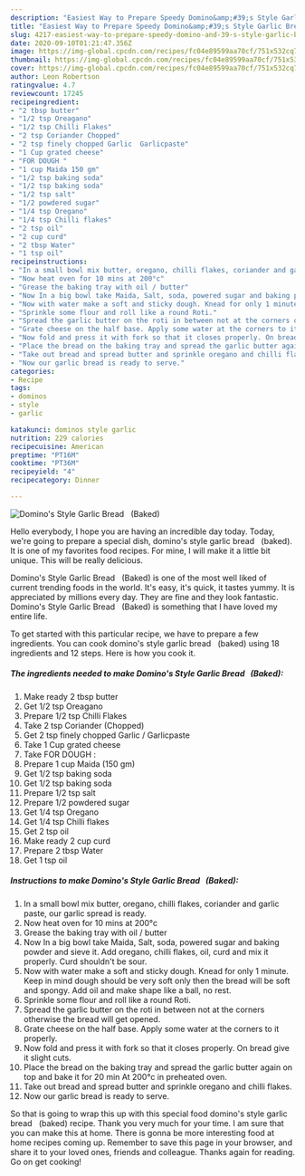 ```yaml
---
description: "Easiest Way to Prepare Speedy Domino&amp;#39;s Style Garlic Bread   (Baked)"
title: "Easiest Way to Prepare Speedy Domino&amp;#39;s Style Garlic Bread   (Baked)"
slug: 4217-easiest-way-to-prepare-speedy-domino-and-39-s-style-garlic-bread-baked
date: 2020-09-10T01:21:47.356Z
image: https://img-global.cpcdn.com/recipes/fc04e89599aa70cf/751x532cq70/dominos-style-garlic-bread-baked-recipe-main-photo.jpg
thumbnail: https://img-global.cpcdn.com/recipes/fc04e89599aa70cf/751x532cq70/dominos-style-garlic-bread-baked-recipe-main-photo.jpg
cover: https://img-global.cpcdn.com/recipes/fc04e89599aa70cf/751x532cq70/dominos-style-garlic-bread-baked-recipe-main-photo.jpg
author: Leon Robertson
ratingvalue: 4.7
reviewcount: 17245
recipeingredient:
- "2 tbsp butter"
- "1/2 tsp Oreagano"
- "1/2 tsp Chilli Flakes"
- "2 tsp Coriander Chopped"
- "2 tsp finely chopped Garlic  Garlicpaste"
- "1 Cup grated cheese"
- "FOR DOUGH "
- "1 cup Maida 150 gm"
- "1/2 tsp baking soda"
- "1/2 tsp baking soda"
- "1/2 tsp salt"
- "1/2 powdered sugar"
- "1/4 tsp Oregano"
- "1/4 tsp Chilli flakes"
- "2 tsp oil"
- "2 cup curd"
- "2 tbsp Water"
- "1 tsp oil"
recipeinstructions:
- "In a small bowl mix butter, oregano, chilli flakes, coriander and garlic paste, our garlic spread is ready."
- "Now heat oven for 10 mins at 200°c"
- "Grease the baking tray with oil / butter"
- "Now In a big bowl take Maida, Salt, soda, powered sugar and baking powder and sieve it. Add oregano, chilli flakes, oil, curd and mix it properly. Curd shouldn&#39;t be sour."
- "Now with water make a soft and sticky dough. Knead for only 1 minute. Keep in mind dough should be very soft only then the bread will be soft and spongy. Add oil and make shape like a ball, no rest."
- "Sprinkle some flour and roll like a round Roti."
- "Spread the garlic butter on the roti in between not at the corners otherwise the bread will get opened."
- "Grate cheese on the half base. Apply some water at the corners to it properly."
- "Now fold and press it with fork so that it closes properly. On bread give it slight cuts."
- "Place the bread on the baking tray and spread the garlic butter again on top and bake it for 20 min At 200°c in preheated oven."
- "Take out bread and spread butter and sprinkle oregano and chilli flakes."
- "Now our garlic bread is ready to serve."
categories:
- Recipe
tags:
- dominos
- style
- garlic

katakunci: dominos style garlic 
nutrition: 229 calories
recipecuisine: American
preptime: "PT16M"
cooktime: "PT36M"
recipeyield: "4"
recipecategory: Dinner

---
```



![Domino&#39;s Style Garlic Bread   (Baked)](https://img-global.cpcdn.com/recipes/fc04e89599aa70cf/751x532cq70/dominos-style-garlic-bread-baked-recipe-main-photo.jpg)

Hello everybody, I hope you are having an incredible day today. Today, we're going to prepare a special dish, domino&#39;s style garlic bread   (baked). It is one of my favorites food recipes. For mine, I will make it a little bit unique. This will be really delicious.



Domino&#39;s Style Garlic Bread   (Baked) is one of the most well liked of current trending foods in the world. It's easy, it's quick, it tastes yummy. It is appreciated by millions every day. They are fine and they look fantastic. Domino&#39;s Style Garlic Bread   (Baked) is something that I have loved my entire life.


To get started with this particular recipe, we have to prepare a few ingredients. You can cook domino&#39;s style garlic bread   (baked) using 18 ingredients and 12 steps. Here is how you cook it.

<!--inarticleads1-->

##### The ingredients needed to make Domino&#39;s Style Garlic Bread   (Baked):

1. Make ready 2 tbsp butter
1. Get 1/2 tsp Oreagano
1. Prepare 1/2 tsp Chilli Flakes
1. Take 2 tsp Coriander (Chopped)
1. Get 2 tsp finely chopped Garlic / Garlicpaste
1. Take 1 Cup grated cheese
1. Take FOR DOUGH :
1. Prepare 1 cup Maida (150 gm)
1. Get 1/2 tsp baking soda
1. Get 1/2 tsp baking soda
1. Prepare 1/2 tsp salt
1. Prepare 1/2 powdered sugar
1. Get 1/4 tsp Oregano
1. Get 1/4 tsp Chilli flakes
1. Get 2 tsp oil
1. Make ready 2 cup curd
1. Prepare 2 tbsp Water
1. Get 1 tsp oil




<!--inarticleads2-->

##### Instructions to make Domino&#39;s Style Garlic Bread   (Baked):

1. In a small bowl mix butter, oregano, chilli flakes, coriander and garlic paste, our garlic spread is ready.
1. Now heat oven for 10 mins at 200°c
1. Grease the baking tray with oil / butter
1. Now In a big bowl take Maida, Salt, soda, powered sugar and baking powder and sieve it. Add oregano, chilli flakes, oil, curd and mix it properly. Curd shouldn&#39;t be sour.
1. Now with water make a soft and sticky dough. Knead for only 1 minute. Keep in mind dough should be very soft only then the bread will be soft and spongy. Add oil and make shape like a ball, no rest.
1. Sprinkle some flour and roll like a round Roti.
1. Spread the garlic butter on the roti in between not at the corners otherwise the bread will get opened.
1. Grate cheese on the half base. Apply some water at the corners to it properly.
1. Now fold and press it with fork so that it closes properly. On bread give it slight cuts.
1. Place the bread on the baking tray and spread the garlic butter again on top and bake it for 20 min At 200°c in preheated oven.
1. Take out bread and spread butter and sprinkle oregano and chilli flakes.
1. Now our garlic bread is ready to serve.




So that is going to wrap this up with this special food domino&#39;s style garlic bread   (baked) recipe. Thank you very much for your time. I am sure that you can make this at home. There is gonna be more interesting food at home recipes coming up. Remember to save this page in your browser, and share it to your loved ones, friends and colleague. Thanks again for reading. Go on get cooking!
